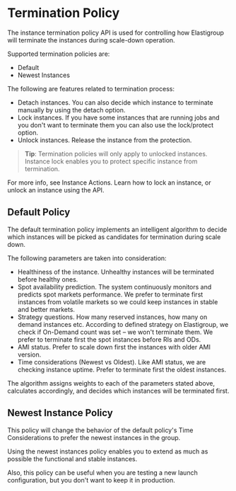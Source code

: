 # Termination Policy

The instance termination policy API is used for controlling how Elastigroup will terminate the instances during scale-down operation.

Supported termination policies are:

- Default
- Newest Instances

The following are features related to termination process:

- Detach instances. You can also decide which instance to terminate manually by using the detach option.
- Lock instances. If you have some instances that are running jobs and you don't want to terminate them you can also use the lock/protect option.
- Unlock instances. Release the instance from the protection.

> **Tip**: Termination policies will only apply to unlocked instances. Instance lock enables you to protect specific instance from termination.

For more info, see Instance Actions. Learn how to lock an instance, or unlock an instance using the API.

## Default Policy

The default termination policy implements an intelligent algorithm to decide which instances will be picked as candidates for termination during scale down.

The following parameters are taken into consideration:

- Healthiness of the instance. Unhealthy instances will be terminated before healthy ones.
- Spot availability prediction. The system continuously monitors and predicts spot markets performance.
  We prefer to terminate first instances from volatile markets so we could keep instances in stable and better markets.
- Strategy questions. How many reserved instances, how many on demand instances etc.
  According to defined strategy on Elastigroup, we check if On-Demand count was set – we won't terminate them. We prefer to terminate first the spot instances before RIs and ODs.
- AMI status. Prefer to scale down first the instances with older AMI version.
- Time considerations (Newest vs Oldest). Like AMI status, we are checking instance uptime. Prefer to terminate first the oldest instances.

The algorithm assigns weights to each of the parameters stated above, calculates accordingly, and decides which instances will be terminated first.

## Newest Instance Policy

This policy will change the behavior of the default policy's Time Considerations to prefer the newest instances in the group.

Using the newest instances policy enables you to extend as much as possible the functional and stable instances.

Also, this policy can be useful when you are testing a new launch configuration, but you don't want to keep it in production.
